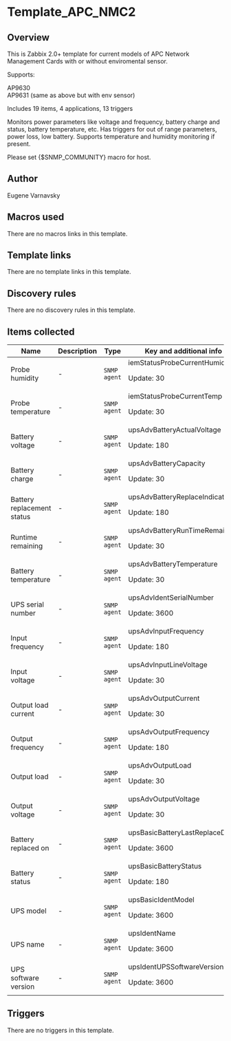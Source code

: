# Template_APC_NMC2

## Overview

This is Zabbix 2.0+ template for current models of APC Network Management Cards with or without enviromental sensor.  
   
Supports:


AP9630  
 AP9631 (same as above but with env sensor)


Includes 19 items, 4 applications, 13 triggers


Monitors power parameters like voltage and frequency, battery charge and status, battery temperature, etc. Has triggers for out of range parameters, power loss, low battery. Supports temperature and humidity monitoring if present.


Please set {$SNMP\_COMMUNITY} macro for host.



## Author

Eugene Varnavsky

## Macros used

There are no macros links in this template.

## Template links

There are no template links in this template.

## Discovery rules

There are no discovery rules in this template.

## Items collected

|Name|Description|Type|Key and additional info|
|----|-----------|----|----|
|Probe humidity|<p>-</p>|`SNMP agent`|iemStatusProbeCurrentHumid<p>Update: 30</p>|
|Probe temperature|<p>-</p>|`SNMP agent`|iemStatusProbeCurrentTemp<p>Update: 30</p>|
|Battery voltage|<p>-</p>|`SNMP agent`|upsAdvBatteryActualVoltage<p>Update: 180</p>|
|Battery charge|<p>-</p>|`SNMP agent`|upsAdvBatteryCapacity<p>Update: 30</p>|
|Battery replacement status|<p>-</p>|`SNMP agent`|upsAdvBatteryReplaceIndicator<p>Update: 180</p>|
|Runtime remaining|<p>-</p>|`SNMP agent`|upsAdvBatteryRunTimeRemaining<p>Update: 30</p>|
|Battery temperature|<p>-</p>|`SNMP agent`|upsAdvBatteryTemperature<p>Update: 30</p>|
|UPS serial number|<p>-</p>|`SNMP agent`|upsAdvIdentSerialNumber<p>Update: 3600</p>|
|Input frequency|<p>-</p>|`SNMP agent`|upsAdvInputFrequency<p>Update: 180</p>|
|Input voltage|<p>-</p>|`SNMP agent`|upsAdvInputLineVoltage<p>Update: 30</p>|
|Output load current|<p>-</p>|`SNMP agent`|upsAdvOutputCurrent<p>Update: 30</p>|
|Output frequency|<p>-</p>|`SNMP agent`|upsAdvOutputFrequency<p>Update: 180</p>|
|Output load|<p>-</p>|`SNMP agent`|upsAdvOutputLoad<p>Update: 30</p>|
|Output voltage|<p>-</p>|`SNMP agent`|upsAdvOutputVoltage<p>Update: 30</p>|
|Battery replaced on|<p>-</p>|`SNMP agent`|upsBasicBatteryLastReplaceDate<p>Update: 3600</p>|
|Battery status|<p>-</p>|`SNMP agent`|upsBasicBatteryStatus<p>Update: 180</p>|
|UPS model|<p>-</p>|`SNMP agent`|upsBasicIdentModel<p>Update: 3600</p>|
|UPS name|<p>-</p>|`SNMP agent`|upsIdentName<p>Update: 3600</p>|
|UPS software version|<p>-</p>|`SNMP agent`|upsIdentUPSSoftwareVersion<p>Update: 3600</p>|
## Triggers

There are no triggers in this template.

